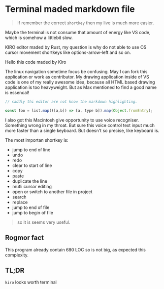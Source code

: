 # Terminal maded markdown file
> If remember the correct `shortkey` then my live is much more easier.

Maybe the terminal is not consume that amount of energy like VS code, which is somehow a littlebit slow.

KIRO editor maded by Rust, my question is why do not able to use OS cursor movement shortkeys like options-arrow-left and so on.

Hello this code maded by Kiro

The linux navigation sometime focus be confusing. May I can fork this application or work as contributor.
My drawing application inside of VS code is one of my really awesome idea, because all HTML based drawing application is too heavyweight.
But as Max mentioned to find a good name is essencal!

```javascript
// saddly thi editor are not know the markdown highlighting.

const foo = list.map(([a,b]) => [a, type b]).map(Object.fromEntry);
```

I also got this Macintosh give opportunity to use voice recogniser. 
Something wrong in my throat. But sure this voice control text input much more faster than a single keyboard. 
But doesn't so precise, like keyboard is.

The most importan shortkey is:
- jump to end of line
- undo
- redo
- clear to start of line
- copy
- paste
- duplicate the line
- mutli cursor editing
- open or switch to another file in project
- search
- replace
- jump to end of file
- jump to begin of file

> so it is seems very useful.

## Rogmor fact
This program already contain 680 LOC so is not big, as expected this complexity.

## TL;DR

`kiro` looks worth terminal 


